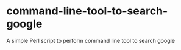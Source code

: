 command-line-tool-to-search-google
==================================

A simple Perl script to perform command line tool to search google